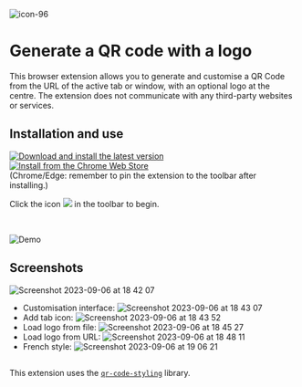 ![icon-96](https://github.com/fmoncomble/QR_code_logo_generator/assets/59739627/81a31376-ce5c-417e-95f2-034c8d32a5dc)

# Generate a QR code with a logo

This browser extension allows you to generate and customise a QR Code from the URL of the active tab or window, with an optional logo at the centre.
The extension does not communicate with any third-party websites or services.

## Installation and use
[![Download and install the latest version](https://user-images.githubusercontent.com/59739627/265761868-54227cf0-78af-426c-962f-43bc233e37be.png)](https://github.com/fmoncomble/QR_code_logo_generator/releases/latest/download/QRLogoCreator_ff.xpi)
[![Install from the Chrome Web Store](https://user-images.githubusercontent.com/59739627/266335186-942c37ed-b81b-4ea2-94d8-da5ddf2a0c3b.jpg)](https://chrome.google.com/webstore/detail/qr-code-with-logo-generat/dnjeaolldobmmipdhphgohkbnngpjfal) <br>
(Chrome/Edge: remember to pin the extension to the toolbar after installing.)
<p>Click the icon <img src='https://github.com/fmoncomble/QR_code_logo_generator/assets/59739627/6089d618-76c1-4fcb-b880-0ac7baa066d6'/> in the toolbar to begin.</p> <br>

![Demo](https://github.com/fmoncomble/QR_code_logo_generator/assets/59739627/f0f67072-c5cf-4382-9dd4-b56caf6e0591)




## Screenshots
![Screenshot 2023-09-06 at 18 42 07](https://github.com/fmoncomble/QR_code_logo_generator/assets/59739627/475d7ec5-58d8-49ca-863b-e7cc3e9a7d9c)
- Customisation interface:
![Screenshot 2023-09-06 at 18 43 07](https://github.com/fmoncomble/QR_code_logo_generator/assets/59739627/b7784b6a-4c91-472b-af23-f51ba1dd54bd)
- Add tab icon:
![Screenshot 2023-09-06 at 18 43 52](https://github.com/fmoncomble/QR_code_logo_generator/assets/59739627/bd830066-5405-4a1d-af7d-81356cc01cb7)
- Load logo from file:
![Screenshot 2023-09-06 at 18 45 27](https://github.com/fmoncomble/QR_code_logo_generator/assets/59739627/7644c522-8b65-46e1-947b-c755fc2a177c)
- Load logo from URL:
![Screenshot 2023-09-06 at 18 48 11](https://github.com/fmoncomble/QR_code_logo_generator/assets/59739627/d436dda5-83b2-4520-a42e-0f6b4703aab2)
- French style:
![Screenshot 2023-09-06 at 19 06 21](https://github.com/fmoncomble/QR_code_logo_generator/assets/59739627/ab3685f1-39d4-4c9e-9257-1d1182e62885)




##
This extension uses the [`qr-code-styling`](https://www.npmjs.com/package/qr-code-styling) library.
